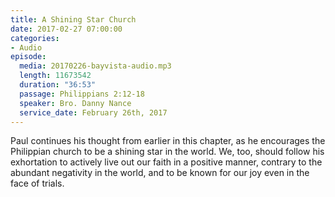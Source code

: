 ```yaml
---
title: A Shining Star Church
date: 2017-02-27 07:00:00
categories:
- Audio
episode:
  media: 20170226-bayvista-audio.mp3
  length: 11673542
  duration: "36:53"
  passage: Philippians 2:12-18
  speaker: Bro. Danny Nance
  service_date: February 26th, 2017
---
```

Paul continues his thought from earlier in this chapter, as he encourages the Philippian church to be a shining star in the world. We, too, should follow his exhortation to actively live out our faith in a positive manner, contrary to the abundant negativity in the world, and to be known for our joy even in the face of trials.